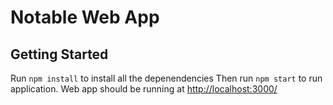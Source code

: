 # Notable Web App

## Getting Started
Run  ``` npm install ``` to install all the depenendencies
Then run ``` npm start ``` to run application.
Web app should be running at [http://localhost:3000/](http://localhost:3000/)
